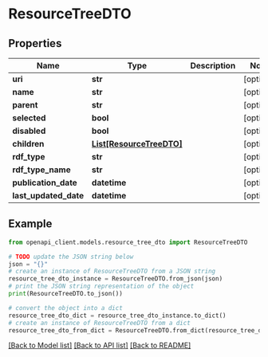 # ResourceTreeDTO


## Properties

Name | Type | Description | Notes
------------ | ------------- | ------------- | -------------
**uri** | **str** |  | [optional] 
**name** | **str** |  | [optional] 
**parent** | **str** |  | [optional] 
**selected** | **bool** |  | [optional] 
**disabled** | **bool** |  | [optional] 
**children** | [**List[ResourceTreeDTO]**](ResourceTreeDTO.md) |  | [optional] 
**rdf_type** | **str** |  | [optional] 
**rdf_type_name** | **str** |  | [optional] 
**publication_date** | **datetime** |  | [optional] 
**last_updated_date** | **datetime** |  | [optional] 

## Example

```python
from openapi_client.models.resource_tree_dto import ResourceTreeDTO

# TODO update the JSON string below
json = "{}"
# create an instance of ResourceTreeDTO from a JSON string
resource_tree_dto_instance = ResourceTreeDTO.from_json(json)
# print the JSON string representation of the object
print(ResourceTreeDTO.to_json())

# convert the object into a dict
resource_tree_dto_dict = resource_tree_dto_instance.to_dict()
# create an instance of ResourceTreeDTO from a dict
resource_tree_dto_from_dict = ResourceTreeDTO.from_dict(resource_tree_dto_dict)
```
[[Back to Model list]](../README.md#documentation-for-models) [[Back to API list]](../README.md#documentation-for-api-endpoints) [[Back to README]](../README.md)


